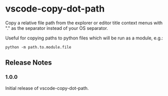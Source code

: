 # vscode-copy-dot-path

Copy a relative file path from the explorer or editor title context menus with "." as the separator instead of your OS separator.

Useful for copying paths to python files which will be run as a module, e.g.:
```
python -m path.to.module.file
```

## Release Notes

### 1.0.0

Initial release of vscode-copy-dot-path.
